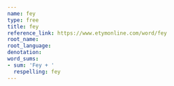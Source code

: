 ```yaml
---
name: fey
type: free
title: fey
reference_link: https://www.etymonline.com/word/fey
root_name: 
root_language: 
denotation: 
word_sums:
- sum: 'Fey + '
  respelling: fey
---
```

